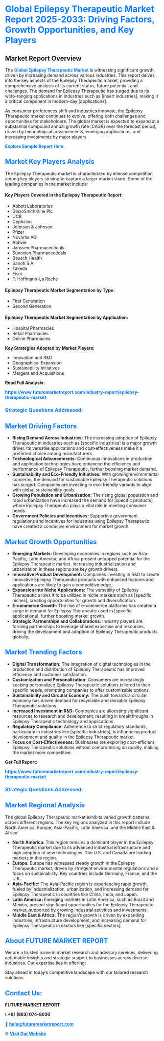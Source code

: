 <h1 style="color: #007BFF;">Global Epilepsy Therapeutic Market Report 2025-2033: Driving Factors, Growth Opportunities, and Key Players</h1>

<section id="overview">
<h2>Market Report Overview</h2>
<p>The <a href="https://www.futuremarketreport.com/industry-report/epilepsy-therapeutic-market" style="color: #007BFF; text-decoration: none;"><strong>Global Epilepsy Therapeutic Market</strong></a> is witnessing significant growth, driven by increasing demand across various industries. This report delves into the key aspects of the Epilepsy Therapeutic market, providing a comprehensive analysis of its current status, future potential, and challenges. The demand for Epilepsy Therapeutic has surged due to its wide-ranging applications in industries such as [insert industries], making it a critical component in modern-day [applications].</p>
<p>As consumer preferences shift and industries innovate, the Epilepsy Therapeutic market continues to evolve, offering both challenges and opportunities for stakeholders. The global market is expected to expand at a substantial compound annual growth rate (CAGR) over the forecast period, driven by technological advancements, emerging applications, and increasing investments by major players.</p>
</section>

<section id="overview">
<p><a href="https://www.futuremarketreport.com/request-sample/reportId=51310" style="color: #007BFF; text-decoration: none;"><strong>Explore Sample Report Here</strong></a></p>
</section>

<section id="key-players">
<h2 style="color: #007BFF;">Market Key Players Analysis</h2>
<p>The Epilepsy Therapeutic market is characterized by intense competition among key players striving to capture a larger market share. Some of the leading companies in the market include:</p>
<h4>Key Players Covered in the Epilepsy Therapeutic Report:</h4>
<ul><li>Abbott Laboratories</li><li>GlaxoSmithKline Plc</li><li>UCB</li><li>Cephalon</li><li>Johnson &amp; Johnson</li><li>Pfizer</li><li>Novartis AG</li><li>Abbvie</li><li>Janssen Pharmaceuticals</li><li>Sunovion Pharmaceuticals</li><li>Bausch Health</li><li>Sanofi S.A</li><li>Takeda</li><li>Eisai</li><li>F. Hoffmann-La Roche</li></ul>
<h4>Epilepsy Therapeutic Market Segmentation by Type:</h4>
<ul><li>First Generation</li><li>Second Generation</li></ul>

<h4>Epilepsy Therapeutic Market Segmentation by Application:</h4>
<ul><li>Hospital Pharmacies</li><li>Retail Pharmacies</li><li>Online Pharmacies</li></ul>
<p><strong>Key Strategies Adopted by Market Players:</strong></p>
<ul>
<li>Innovation and R&D</li>
<li>Geographical Expansion</li>
<li>Sustainability Initiatives</li>
<li>Mergers and Acquisitions</li>
</ul>
</section>

<section>
<p><strong>Read Full Analysis: </strong></p><a href="https://www.futuremarketreport.com/industry-report/epilepsy-therapeutic-market" style="color: #007BFF; text-decoration: none;"><strong>https://www.futuremarketreport.com/industry-report/epilepsy-therapeutic-market</strong></a>
<h3 style="color: #007BFF;">Strategic Questions Addressed:</h3>
</section>

<section id="driving-factors">
<h2 style="color: #007BFF;">Market Driving Factors</h2>
<ul>
<li><strong>Rising Demand Across Industries:</strong> The increasing adoption of Epilepsy Therapeutic in industries such as [specific industries] is a major growth driver. Its versatile applications and cost-effectiveness make it a preferred choice among manufacturers.</li>
<li><strong>Technological Advancements:</strong> Continuous innovations in production and application technologies have enhanced the efficiency and performance of Epilepsy Therapeutic, further boosting market demand.</li>
<li><strong>Sustainability and Eco-Friendly Initiatives:</strong> With growing environmental concerns, the demand for sustainable Epilepsy Therapeutic solutions has surged. Companies are investing in eco-friendly variants to align with global sustainability goals.</li>
<li><strong>Growing Population and Urbanization:</strong> The rising global population and rapid urbanization have increased the demand for [specific products], where Epilepsy Therapeutic plays a vital role in meeting consumer needs.</li>
<li><strong>Government Policies and Incentives:</strong> Supportive government regulations and incentives for industries using Epilepsy Therapeutic have created a conducive environment for market growth.</li>
</ul>
</section>

<section id="growth-opportunities">
<h2 style="color: #007BFF;">Market Growth Opportunities</h2>
<ul>
<li><strong>Emerging Markets:</strong> Developing economies in regions such as Asia-Pacific, Latin America, and Africa present untapped potential for the Epilepsy Therapeutic market. Increasing industrialization and urbanization in these regions are key growth drivers.</li>
<li><strong>Innovative Product Development:</strong> Companies investing in R&D to create innovative Epilepsy Therapeutic products with enhanced features and applications are likely to gain a competitive edge.</li>
<li><strong>Expansion into Niche Applications:</strong> The versatility of Epilepsy Therapeutic allows it to be utilized in niche markets such as [specific niches], creating opportunities for growth and diversification.</li>
<li><strong>E-commerce Growth:</strong> The rise of e-commerce platforms has created a surge in demand for Epilepsy Therapeutic used in [specific applications], further boosting market growth.</li>
<li><strong>Strategic Partnerships and Collaborations:</strong> Industry players are forming partnerships to leverage shared expertise and resources, driving the development and adoption of Epilepsy Therapeutic products globally.</li>
</ul>
</section>

<section id="trending-factors">
<h2 style="color: #007BFF;">Market Trending Factors</h2>
<ul>
<li><strong>Digital Transformation:</strong> The integration of digital technologies in the production and distribution of Epilepsy Therapeutic has improved efficiency and customer satisfaction.</li>
<li><strong>Customization and Personalization:</strong> Consumers are increasingly seeking personalized Epilepsy Therapeutic solutions tailored to their specific needs, prompting companies to offer customizable options.</li>
<li><strong>Sustainability and Circular Economy:</strong> The push towards a circular economy has driven demand for recyclable and reusable Epilepsy Therapeutic solutions.</li>
<li><strong>Increased Investment in R&D:</strong> Companies are allocating significant resources to research and development, resulting in breakthroughs in Epilepsy Therapeutic technology and applications.</li>
<li><strong>Regulatory Compliance:</strong> Adherence to strict regulatory standards, particularly in industries like [specific industries], is influencing product development and quality in the Epilepsy Therapeutic market.</li>
<li><strong>Focus on Cost-Effectiveness:</strong> Businesses are exploring cost-efficient Epilepsy Therapeutic solutions without compromising on quality, making the market more competitive.</li>
</ul>
</section>

<section>
<p><strong>Get Full Report: </strong></p><a href="https://www.futuremarketreport.com/industry-report/epilepsy-therapeutic-market" style="color: #007BFF; text-decoration: none;"><strong>https://www.futuremarketreport.com/industry-report/epilepsy-therapeutic-market</strong></a>
<h3 style="color: #007BFF;">Strategic Questions Addressed:</h3>
</section>


<section id="regional-analysis">
<h2 style="color: #007BFF;">Market Regional Analysis</h2>
<p>The global Epilepsy Therapeutic market exhibits varied growth patterns across different regions. The key regions analyzed in this report include North America, Europe, Asia-Pacific, Latin America, and the Middle East & Africa:</p>
<ul>
<li><strong>North America:</strong> This region remains a dominant player in the Epilepsy Therapeutic market due to its advanced industrial infrastructure and high adoption of new technologies. The U.S. and Canada are leading markets in this region.</li>
<li><strong>Europe:</strong> Europe has witnessed steady growth in the Epilepsy Therapeutic market, driven by stringent environmental regulations and a focus on sustainability. Key countries include Germany, France, and the U.K.</li>
<li><strong>Asia-Pacific:</strong> The Asia-Pacific region is experiencing rapid growth, fueled by industrialization, urbanization, and increasing demand for Epilepsy Therapeutic in countries like China, India, and Japan.</li>
<li><strong>Latin America:</strong> Emerging markets in Latin America, such as Brazil and Mexico, present significant opportunities for the Epilepsy Therapeutic market, supported by growing industrial activities and investments.</li>
<li><strong>Middle East & Africa:</strong> The region’s growth is driven by expanding industries, infrastructure development, and increasing demand for Epilepsy Therapeutic in sectors like [specific sectors].</li>
</ul>
</section>

<footer>
<h2 style="color: #007BFF;">About FUTURE MARKET REPORT</h2>
<p>We are a trusted name in market research and advisory services, delivering actionable insights and strategic support to businesses across diverse industries. Our expertise lies in offering:</p>

<p>Stay ahead in today’s competitive landscape with our tailored research solutions.</p>

<h2 style="color: #007BFF;">Contact Us:</h2>
<p><strong>FUTURE MARKET REPORT</strong></p>
<p>📞 <strong>+91 (883) 074-8030</strong></p>
<p>📧 <strong><a href="mailto:help@futuremarketreport.com" style="color: #007BFF;">help@futuremarketreport.com</a></strong></p>
<p>🌐 <strong><a href="https://www.futuremarketreport.com/" style="color: #007BFF;">Visit Our Website</a></strong></p>
</footer>
